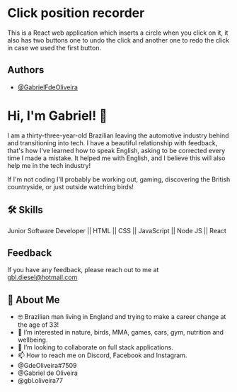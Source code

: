 
# Click position recorder

This is a React web application which inserts a circle when you click on it, it also has two buttons one to undo the click and another one to redo the click in case we used the first button.
## Authors

- [@GabrielFdeOliveira](https://github.com/GabrielFdeOliveira)


# Hi, I'm Gabriel! 👋

I am a thirty-three-year-old Brazilian leaving the automotive industry behind and transitioning into tech. I have a beautiful relationship with feedback, that's how I've learned how to speak English, asking to be corrected every time I made a mistake. It helped me with English, and I believe this will also help me in the tech industry! 

If I'm not coding I'll probably be working out, gaming, discovering the British countryside, or just outside watching birds!


## 🛠 Skills
Junior Software Developer || HTML || CSS || JavaScript || Node JS || React


## Feedback

If you have any feedback, please reach out to me at gbl.diesel@hotmail.com


## 🚀 About Me

- 🤓 Brazilian man living in England and trying to make a career change at the age of 33!
- 👀 I’m interested in nature, birds, MMA, games, cars, gym, nutrition and wellbeing.
- 💞️ I’m looking to collaborate on full stack applications.
- 📫 How to reach me on Discord, Facebook and Instagram.
- @GdeOliveira#7509
- @Gabriel de Oliveira
- @gbl.oliveira77
